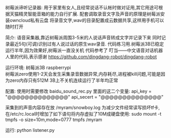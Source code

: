  树莓派谛听记录器:
 用于家里有女人,且经常说话不认帐时做对证用,其它用途可根据天猫精灵智能音箱的能力自行扩展.
 配套调取录音文字及声音的原理是树莓派安装owncloud私有云盘
 将录音文字,wav的目录配置成云数据共享,这样用手机可以随时打开

 简介:
 语音采集器,靠近树莓派周围3-5米的人说话声音转成文字并记录下来
 同时记录最近5句(可调)识别过有人说过话的原生wav录音.
 代码练习用.树莓派3B已稳定运行半年,因为效果好,树莓派一直没关机
 代码参考了 叮当——中文语音对话机器人里的代码,表示感谢
 https://github.com/dingdang-robot/dingdang-robot

 运行环境: 树莓派3B raspberrypi  
           树莓派zero使用1-2天会发生采集录音数据异常,内存耗尽,进程被kill问题,可能是因为zero内存只有512M
           3B上不关机连续运行了半年均正常

  配置:
 使用时需要修改 baidu_sound_rec.py 里面的这二个变量:
  api_key = "@@@@@@@@@@@@@@"
  api_secert = "@@@@@@@@@@@@@@"
    
 采集到的声音内容存在放 /myram/snowboy.log
 为减少文件经常读写损坏tf卡, 在/etc/rc.local时增加了如下语句将内存虚拟了10M成硬盘使用:
 sudo mount -t tmpfs -o size=10m,mode=0777 tmpfs /myram

 运行:
 python listener.py
